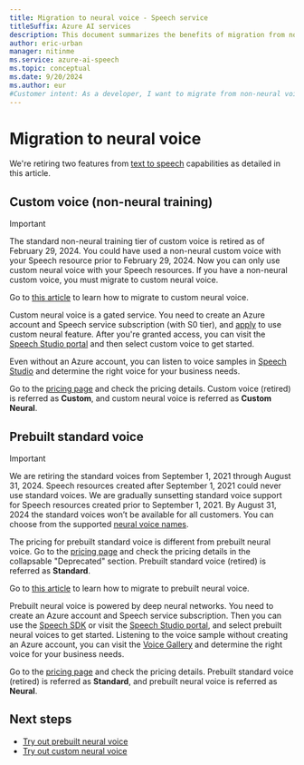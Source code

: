 ```yaml
---
title: Migration to neural voice - Speech service
titleSuffix: Azure AI services
description: This document summarizes the benefits of migration from non-neural voice to neural voice.
author: eric-urban
manager: nitinme
ms.service: azure-ai-speech
ms.topic: conceptual
ms.date: 9/20/2024
ms.author: eur
#Customer intent: As a developer, I want to migrate from non-neural voice to neural voice in the Speech service.
---
```


# Migration to neural voice

We're retiring two features from [text to speech](index-text-to-speech.yml) capabilities as detailed in this article.

## Custom voice (non-neural training)

> [!IMPORTANT]
> The standard non-neural training tier of custom voice is retired as of February 29, 2024. You could have used a non-neural custom voice with your Speech resource prior to February 29, 2024. Now you can only use custom neural voice with your Speech resources. If you have a non-neural custom voice, you must migrate to custom neural voice.

Go to [this article](how-to-migrate-to-custom-neural-voice.md) to learn how to migrate to custom neural voice. 

Custom neural voice is a gated service. You need to create an Azure account and Speech service subscription (with S0 tier), and [apply](https://aka.ms/customneural) to use custom neural feature. After you're granted access, you can visit the [Speech Studio portal](https://speech.microsoft.com/portal) and then select custom voice to get started. 

Even without an Azure account, you can listen to voice samples in [Speech Studio](https://aka.ms/customvoice) and determine the right voice for your business needs.

Go to the [pricing page](https://azure.microsoft.com/pricing/details/cognitive-services/speech-services/) and check the pricing details. Custom voice (retired) is referred as **Custom**, and custom neural voice is referred as **Custom Neural**. 

## Prebuilt standard voice

> [!IMPORTANT]
> We are retiring the standard voices from September 1, 2021 through August 31, 2024. Speech resources created after September 1, 2021 could never use standard voices. We are gradually sunsetting standard voice support for Speech resources created prior to September 1, 2021. By August 31, 2024 the standard voices won’t be available for all customers. You can choose from the supported [neural voice names](language-support.md?tabs=tts).
> 
> The pricing for prebuilt standard voice is different from prebuilt neural voice. Go to the [pricing page](https://azure.microsoft.com/pricing/details/cognitive-services/speech-services/) and check the pricing details in the collapsable "Deprecated" section. Prebuilt standard voice (retired) is referred as **Standard**. 

Go to [this article](how-to-migrate-to-prebuilt-neural-voice.md) to learn how to migrate to prebuilt neural voice.

Prebuilt neural voice is powered by deep neural networks. You need to create an Azure account and Speech service subscription. Then you can use the [Speech SDK](./get-started-text-to-speech.md) or visit the [Speech Studio portal](https://speech.microsoft.com/portal), and select prebuilt neural voices to get started. Listening to the voice sample without creating an Azure account, you can visit the [Voice Gallery](https://speech.microsoft.com/portal/voicegallery) and determine the right voice for your business needs.

Go to the [pricing page](https://azure.microsoft.com/pricing/details/cognitive-services/speech-services/) and check the pricing details. Prebuilt standard voice (retired) is referred as **Standard**, and prebuilt neural voice is referred as **Neural**. 

## Next steps

- [Try out prebuilt neural voice](text-to-speech.md)
- [Try out custom neural voice](custom-neural-voice.md)
